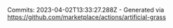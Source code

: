 Commits: 2023-04-02T13:33:27.288Z - Generated via https://github.com/marketplace/actions/artificial-grass
<br>
